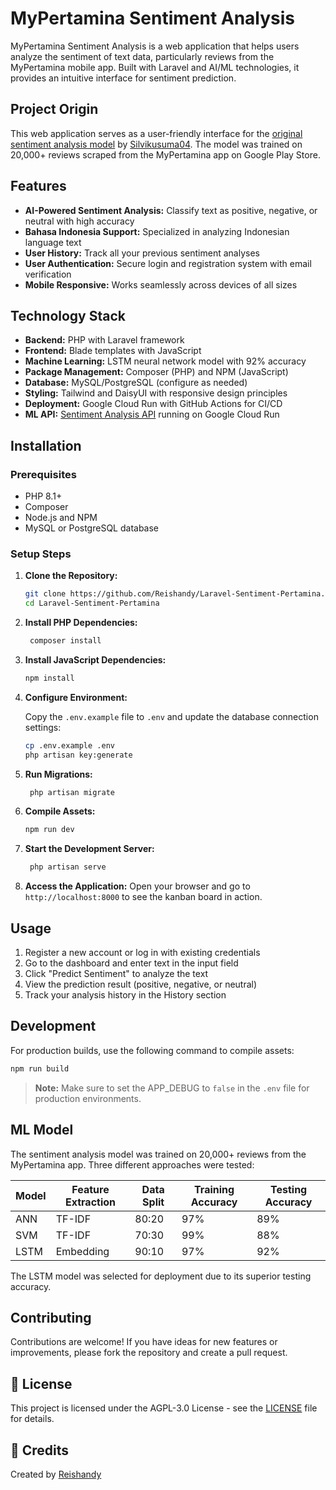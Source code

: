 # MyPertamina Sentiment Analysis

MyPertamina Sentiment Analysis is a web application that helps users analyze the sentiment of text data, particularly reviews from the MyPertamina mobile app. Built with Laravel and AI/ML technologies, it provides an intuitive interface for sentiment prediction.

## Project Origin

This web application serves as a user-friendly interface for the [original sentiment analysis model](https://github.com/Silvikusuma04/Analisis-Sentimen-Mypertamina) by [Silvikusuma04](https://github.com/Silvikusuma04/). The model was trained on 20,000+ reviews scraped from the MyPertamina app on Google Play Store.

## Features

- **AI-Powered Sentiment Analysis:** Classify text as positive, negative, or neutral with high accuracy
- **Bahasa Indonesia Support:** Specialized in analyzing Indonesian language text
- **User History:** Track all your previous sentiment analyses
- **User Authentication:** Secure login and registration system with email verification
- **Mobile Responsive:** Works seamlessly across devices of all sizes

## Technology Stack

- **Backend:** PHP with Laravel framework
- **Frontend:** Blade templates with JavaScript
- **Machine Learning:** LSTM neural network model with 92% accuracy
- **Package Management:** Composer (PHP) and NPM (JavaScript)
- **Database:** MySQL/PostgreSQL (configure as needed)
- **Styling:** Tailwind and DaisyUI with responsive design principles
- **Deployment:** Google Cloud Run with GitHub Actions for CI/CD
- **ML API:** [Sentiment Analysis API](https://sentimen-analisis-pertamina-325126223708.us-central1.run.app) running on Google Cloud Run

## Installation

### Prerequisites

- PHP 8.1+
- Composer
- Node.js and NPM
- MySQL or PostgreSQL database

### Setup Steps
1. **Clone the Repository:**

   ```bash
   git clone https://github.com/Reishandy/Laravel-Sentiment-Pertamina.git
   cd Laravel-Sentiment-Pertamina
   ```

2. **Install PHP Dependencies:**

   ```bash
    composer install
    ```

3. **Install JavaScript Dependencies:**

   ```bash
   npm install
   ```
4. **Configure Environment:**

   Copy the `.env.example` file to `.env` and update the database connection settings:

   ```bash
   cp .env.example .env
   php artisan key:generate
   ```

5. **Run Migrations:**

   ```bash
    php artisan migrate
    ```

6. **Compile Assets:**

   ```bash
   npm run dev
   ```

7. **Start the Development Server:**

   ```bash
    php artisan serve
    ```

8. **Access the Application:**
   Open your browser and go to `http://localhost:8000` to see the kanban board in action.

## Usage
1. Register a new account or log in with existing credentials
2. Go to the dashboard and enter text in the input field
3. Click "Predict Sentiment" to analyze the text
4. View the prediction result (positive, negative, or neutral)
5. Track your analysis history in the History section

## Development
For production builds, use the following command to compile assets:

```bash
npm run build
```

> **Note:** Make sure to set the APP_DEBUG to `false` in the `.env` file for production environments.

## ML Model
The sentiment analysis model was trained on 20,000+ reviews from the MyPertamina app. Three different approaches were tested:


| Model | Feature Extraction | Data Split | Training Accuracy | Testing Accuracy |
| ----- | ------------------ | ---------- | ----------------- | ---------------- |
| ANN   | TF-IDF             | 80:20      | 97%               | 89%              |
| SVM   | TF-IDF             | 70:30      | 99%               | 88%              |
| LSTM  | Embedding          | 90:10      | 97%               | 92%              |


The LSTM model was selected for deployment due to its superior testing accuracy.


## Contributing

Contributions are welcome! If you have ideas for new features or improvements, please fork the repository and create a pull request.

## 📄 License

This project is licensed under the AGPL-3.0 License - see the [LICENSE](LICENSE) file for details.

## 🙏 Credits

Created by [Reishandy](https://github.com/Reishandy)
